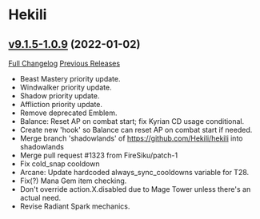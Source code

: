 # Hekili

## [v9.1.5-1.0.9](https://github.com/Hekili/hekili/tree/v9.1.5-1.0.9) (2022-01-02)
[Full Changelog](https://github.com/Hekili/hekili/compare/v9.1.5-1.0.8...v9.1.5-1.0.9) [Previous Releases](https://github.com/Hekili/hekili/releases)

- Beast Mastery priority update.  
- Windwalker priority update.  
- Shadow priority update.  
- Affliction priority update.  
- Remove deprecated Emblem.  
- Balance:  Reset AP on combat start; fix Kyrian CD usage conditional.  
- Create new 'hook' so Balance can reset AP on combat start if needed.  
- Merge branch 'shadowlands' of https://github.com/Hekili/hekili into shadowlands  
- Merge pull request #1323 from FireSiku/patch-1  
- Fix cold\_snap cooldown  
- Arcane:  Update hardcoded always\_sync\_cooldowns variable for T28.  
- Fix(?) Mana Gem item checking.  
- Don't override action.X.disabled due to Mage Tower unless there's an actual need.  
- Revise Radiant Spark mechanics.  
